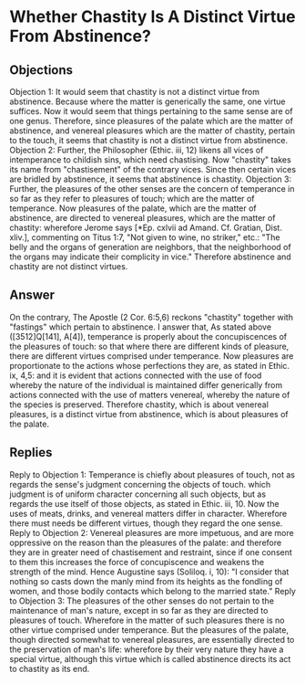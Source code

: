 # Whether Chastity Is A Distinct Virtue From Abstinence?
## Objections
Objection 1: It would seem that chastity is not a distinct virtue from abstinence. Because where the matter is generically the same, one virtue suffices. Now it would seem that things pertaining to the same sense are of one genus. Therefore, since pleasures of the palate which are the matter of abstinence, and venereal pleasures which are the matter of chastity, pertain to the touch, it seems that chastity is not a distinct virtue from abstinence.
Objection 2: Further, the Philosopher (Ethic. iii, 12) likens all vices of intemperance to childish sins, which need chastising. Now "chastity" takes its name from "chastisement" of the contrary vices. Since then certain vices are bridled by abstinence, it seems that abstinence is chastity.
Objection 3: Further, the pleasures of the other senses are the concern of temperance in so far as they refer to pleasures of touch; which are the matter of temperance. Now pleasures of the palate, which are the matter of abstinence, are directed to venereal pleasures, which are the matter of chastity: wherefore Jerome says [*Ep. cxlvii ad Amand. Cf. Gratian, Dist. xliv.], commenting on Titus 1:7, "Not given to wine, no striker," etc.: "The belly and the organs of generation are neighbors, that the neighborhood of the organs may indicate their complicity in vice." Therefore abstinence and chastity are not distinct virtues.
## Answer
On the contrary, The Apostle (2 Cor. 6:5,6) reckons "chastity" together with "fastings" which pertain to abstinence.
I answer that, As stated above ([3512]Q[141], A[4]), temperance is properly about the concupiscences of the pleasures of touch: so that where there are different kinds of pleasure, there are different virtues comprised under temperance. Now pleasures are proportionate to the actions whose perfections they are, as stated in Ethic. ix, 4,5: and it is evident that actions connected with the use of food whereby the nature of the individual is maintained differ generically from actions connected with the use of matters venereal, whereby the nature of the species is preserved. Therefore chastity, which is about venereal pleasures, is a distinct virtue from abstinence, which is about pleasures of the palate.
## Replies
Reply to Objection 1: Temperance is chiefly about pleasures of touch, not as regards the sense's judgment concerning the objects of touch. which judgment is of uniform character concerning all such objects, but as regards the use itself of those objects, as stated in Ethic. iii, 10. Now the uses of meats, drinks, and venereal matters differ in character. Wherefore there must needs be different virtues, though they regard the one sense.
Reply to Objection 2: Venereal pleasures are more impetuous, and are more oppressive on the reason than the pleasures of the palate: and therefore they are in greater need of chastisement and restraint, since if one consent to them this increases the force of concupiscence and weakens the strength of the mind. Hence Augustine says (Soliloq. i, 10): "I consider that nothing so casts down the manly mind from its heights as the fondling of women, and those bodily contacts which belong to the married state."
Reply to Objection 3: The pleasures of the other senses do not pertain to the maintenance of man's nature, except in so far as they are directed to pleasures of touch. Wherefore in the matter of such pleasures there is no other virtue comprised under temperance. But the pleasures of the palate, though directed somewhat to venereal pleasures, are essentially directed to the preservation of man's life: wherefore by their very nature they have a special virtue, although this virtue which is called abstinence directs its act to chastity as its end.